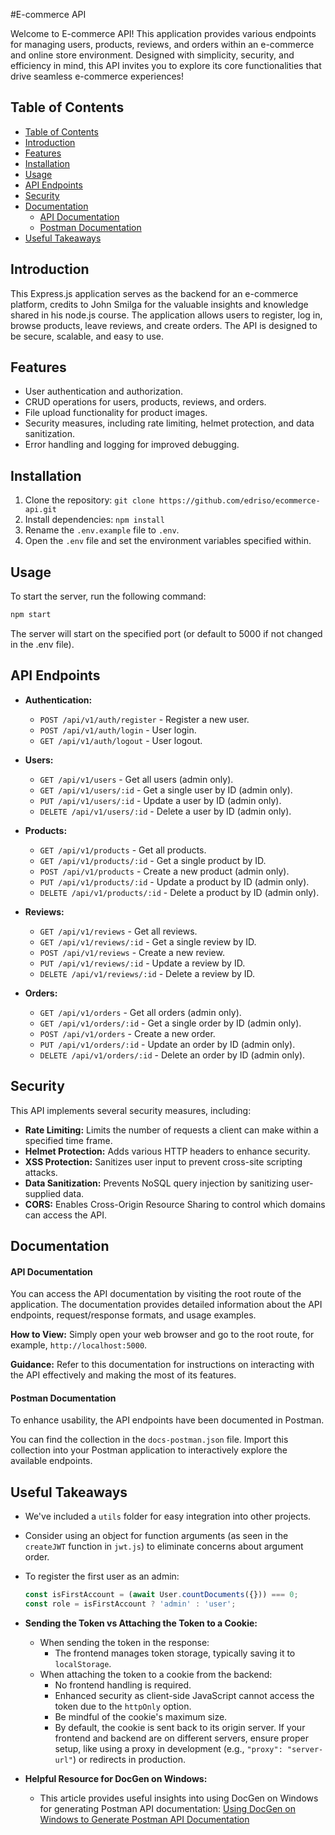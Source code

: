 #E-commerce API

Welcome to E-commerce API! This application provides various endpoints for managing users, products, reviews, and orders within an e-commerce and online store environment.
Designed with simplicity, security, and efficiency in mind, this API invites you to explore its core functionalities that drive seamless e-commerce experiences!

## Table of Contents

- [Table of Contents](#table-of-contents)
- [Introduction](#introduction)
- [Features](#features)
- [Installation](#installation)
- [Usage](#usage)
- [API Endpoints](#api-endpoints)
- [Security](#security)
- [Documentation](#documentation)
  - [API Documentation](#api-documentation)
  - [Postman Documentation](#postman-documentation)
- [Useful Takeaways](#useful-takeaways)

## Introduction

This Express.js application serves as the backend for an e-commerce platform, credits to John Smilga for the valuable insights and knowledge shared in his node.js course. The application allows users to register, log in, browse products, leave reviews, and create orders. The API is designed to be secure, scalable, and easy to use.

## Features

- User authentication and authorization.
- CRUD operations for users, products, reviews, and orders.
- File upload functionality for product images.
- Security measures, including rate limiting, helmet protection, and data sanitization.
- Error handling and logging for improved debugging.

## Installation

1. Clone the repository: `git clone https://github.com/edriso/ecommerce-api.git`
2. Install dependencies: `npm install`
3. Rename the `.env.example` file to `.env`.
4. Open the `.env` file and set the environment variables specified within.

## Usage

To start the server, run the following command:

```bash
npm start
```

The server will start on the specified port (or default to 5000 if not changed in the .env file).

## API Endpoints

- **Authentication:**

  - `POST /api/v1/auth/register` - Register a new user.
  - `POST /api/v1/auth/login` - User login.
  - `GET /api/v1/auth/logout` - User logout.

- **Users:**

  - `GET /api/v1/users` - Get all users (admin only).
  - `GET /api/v1/users/:id` - Get a single user by ID (admin only).
  - `PUT /api/v1/users/:id` - Update a user by ID (admin only).
  - `DELETE /api/v1/users/:id` - Delete a user by ID (admin only).

- **Products:**

  - `GET /api/v1/products` - Get all products.
  - `GET /api/v1/products/:id` - Get a single product by ID.
  - `POST /api/v1/products` - Create a new product (admin only).
  - `PUT /api/v1/products/:id` - Update a product by ID (admin only).
  - `DELETE /api/v1/products/:id` - Delete a product by ID (admin only).

- **Reviews:**

  - `GET /api/v1/reviews` - Get all reviews.
  - `GET /api/v1/reviews/:id` - Get a single review by ID.
  - `POST /api/v1/reviews` - Create a new review.
  - `PUT /api/v1/reviews/:id` - Update a review by ID.
  - `DELETE /api/v1/reviews/:id` - Delete a review by ID.

- **Orders:**
  - `GET /api/v1/orders` - Get all orders (admin only).
  - `GET /api/v1/orders/:id` - Get a single order by ID (admin only).
  - `POST /api/v1/orders` - Create a new order.
  - `PUT /api/v1/orders/:id` - Update an order by ID (admin only).
  - `DELETE /api/v1/orders/:id` - Delete an order by ID (admin only).

## Security

This API implements several security measures, including:

- **Rate Limiting:** Limits the number of requests a client can make within a specified time frame.
- **Helmet Protection:** Adds various HTTP headers to enhance security.
- **XSS Protection:** Sanitizes user input to prevent cross-site scripting attacks.
- **Data Sanitization:** Prevents NoSQL query injection by sanitizing user-supplied data.
- **CORS:** Enables Cross-Origin Resource Sharing to control which domains can access the API.

## Documentation

#### API Documentation

You can access the API documentation by visiting the root route of the application. The documentation provides detailed information about the API endpoints, request/response formats, and usage examples.

**How to View:** Simply open your web browser and go to the root route, for example, `http://localhost:5000`.

**Guidance:** Refer to this documentation for instructions on interacting with the API effectively and making the most of its features.

#### Postman Documentation

To enhance usability, the API endpoints have been documented in Postman.

You can find the collection in the `docs-postman.json` file. Import this collection into your Postman application to interactively explore the available endpoints.

## Useful Takeaways

- We've included a `utils` folder for easy integration into other projects.

- Consider using an object for function arguments (as seen in the `createJWT` function in `jwt.js`) to eliminate concerns about argument order.

- To register the first user as an admin:

  ```javascript
  const isFirstAccount = (await User.countDocuments({})) === 0;
  const role = isFirstAccount ? 'admin' : 'user';
  ```

- **Sending the Token vs Attaching the Token to a Cookie:**

  - When sending the token in the response:
    - The frontend manages token storage, typically saving it to `localStorage`.
  - When attaching the token to a cookie from the backend:
    - No frontend handling is required.
    - Enhanced security as client-side JavaScript cannot access the token due to the `httpOnly` option.
    - Be mindful of the cookie's maximum size.
    - By default, the cookie is sent back to its origin server. If your frontend and backend are on different servers, ensure proper setup, like using a proxy in development (e.g., `"proxy": "server-url"`) or redirects in production.

- **Helpful Resource for DocGen on Windows:**

  - This article provides useful insights into using DocGen on Windows for generating Postman API documentation: [Using DocGen on Windows to Generate Postman API Documentation](https://sedx876.medium.com/using-docgen-on-windows-to-generate-postman-api-documentation-c4fc1724fef2)
